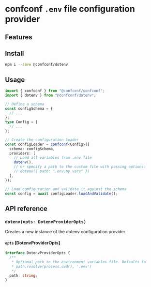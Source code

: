 # confconf `.env` file configuration provider

## Features

## Install

```bash
npm i --save @confconf/dotenv
```

## Usage

```ts
import { confconf } from "@confconf/confconf";
import { dotenv } from "@confconf/dotenv";

// Define a schema
const configSchema = {
  // ...
};
type Config = {
  // ...
};

// Create the configuration loader
const configLoader = confconf<Config>({
  schema: configSchema,
  providers: [
    // Load all variables from .env file
    dotenv(),
    // or specify a path to the custom file with passing options:
    // dotenv({ path: ".env.my.vars" })
  ],
});

// Load configuration and validate it against the schema
const config = await configLoader.loadAndValidate();
```

## API reference

### `dotenv(opts: DotenvProviderOpts)`

Creates a new instance of the dotenv configuration provider

#### `opts` [DotenvProviderOpts]

```ts
interface DotenvProviderOpts {
  /**
   * Optional path to the environment variables file. Defaults to
   * path.resolve(process.cwd(), '.env')
   */
  path: string;
}
```
